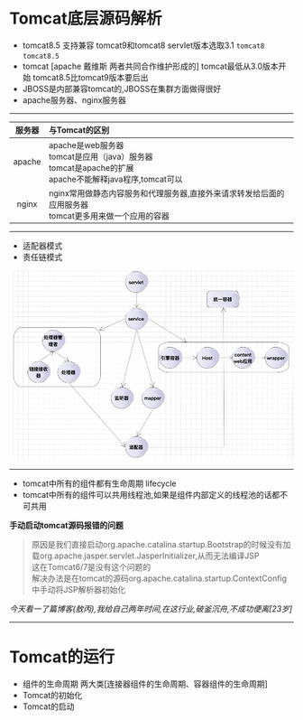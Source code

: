 # Tomcat底层源码解析

- tomcat8.5 支持兼容 tomcat9和tomcat8 servlet版本选取3.1 `tomcat8 tomcat8.5`
- tomcat [apache 戴维斯 两者共同合作维护形成的] tomcat最低从3.0版本开始 tomcat8.5比tomcat9版本要后出
- JBOSS是内部兼容tomcat的,JBOSS在集群方面做得很好
- apache服务器、nginx服务器

------

| 服务器 | 与Tomcat的区别 |
| :---: | :--- |
| apache | apache是web服务器 <br> tomcat是应用（java）服务器 <br> tomcat是apache的扩展 <br> apache不能解释java程序,tomcat可以 |
| nginx | nginx常用做静态内容服务和代理服务器,直接外来请求转发给后面的应用服务器 <br> tomcat更多用来做一个应用的容器 |

------

- 适配器模式
- 责任链模式

![avatar](../../../Image/tomcat模拟.jpeg)

------

- tomcat中所有的组件都有生命周期 lifecycle
- tomcat中所有的组件可以共用线程池,如果是组件内部定义的线程池的话都不可共用


**手动启动tomcat源码报错的问题**

>原因是我们直接启动org.apache.catalina.startup.Bootstrap的时候没有加载org.apache.jasper.servlet.JasperInitializer,从而无法编译JSP <br>
>这在Tomcat6/7是没有这个问题的 <br>
>解决办法是在tomcat的源码org.apache.catalina.startup.ContextConfig中手动将JSP解析器初始化

_今天看一了篇博客(敖丙),我给自己两年时间,在这行业,破釜沉舟,不成功便离[23岁]_

------

# Tomcat的运行

- 组件的生命周期 两大类[连接器组件的生命周期、容器组件的生命周期]
- Tomcat的初始化
- Tomcat的启动

